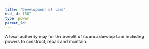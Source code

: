 ```yaml
---
title: "Development of land"
esd_id: 1587
type: power
parent_id:  
---
```


A local authority may for the benefit of its area develop land including powers to construct, repair and maintain.

